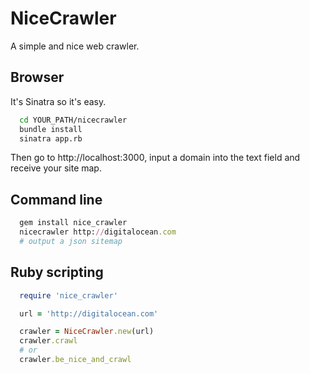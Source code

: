 # NiceCrawler

A simple and nice web crawler.

## Browser

It's Sinatra so it's easy.

```bash
  cd YOUR_PATH/nicecrawler
  bundle install
  sinatra app.rb
```

Then go to http://localhost:3000, input a domain into the text field and
receive your site map.


## Command line

```ruby
  gem install nice_crawler
  nicecrawler http://digitalocean.com
  # output a json sitemap
```

## Ruby scripting

```ruby
  require 'nice_crawler'

  url = 'http://digitalocean.com'

  crawler = NiceCrawler.new(url)
  crawler.crawl
  # or
  crawler.be_nice_and_crawl
```
